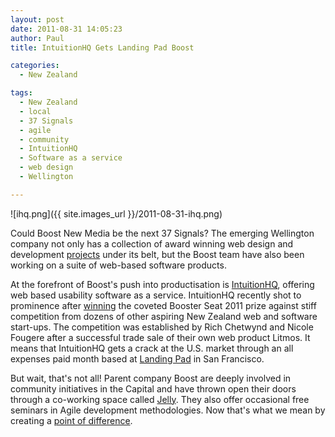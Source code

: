 ```yaml
---
layout: post
date: 2011-08-31 14:05:23
author: Paul
title: IntuitionHQ Gets Landing Pad Boost

categories:
  - New Zealand

tags:
  - New Zealand
  - local
  - 37 Signals
  - agile
  - community
  - IntuitionHQ
  - Software as a service
  - web design
  - Wellington

---
```


![ihq.png]({{ site.images_url }}/2011-08-31-ihq.png)

Could Boost New Media be the next 37 Signals? The emerging Wellington company not only has a collection of award winning web design and development [projects](http://archived.link/http://www.boost.co.nz/work) under its belt, but the Boost team have also been working on a suite of web-based software products.

At the forefront of Boost's push into productisation is [IntuitionHQ](http://www.intuitionhq.com/), offering web based usability software as a service. IntuitionHQ recently shot to prominence after [winning](http://www.intuitionhq.com/blog/2011/08/good-news-everybody/) the coveted Booster Seat 2011 prize against stiff competition from dozens of other aspiring New Zealand web and software start-ups. The competition was established by Rich Chetwynd and Nicole Fougere after a successful trade sale of their own web product Litmos. It means that IntuitionHQ gets a crack at the U.S. market through an all expenses paid month based at [Landing Pad](http://unlimited.co.nz/unlimited.nsf/growth/us-landing-pad-taking-off?Opendocument&HighLight=2,landing,pad) in San Francisco.

But wait, that's not all! Parent company Boost are deeply involved in community initiatives in the Capital and have thrown open their doors through a co-working space called [Jelly](http://archived.link/http://www.boost.co.nz/jelly). They also offer occasional free seminars in Agile development methodologies. Now that's what we mean by creating a [point of difference](https://iwantmyname.co.nz/blog/2011/08/whats-your-point-of-difference.html).
